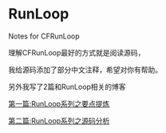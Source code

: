# RunLoop

Notes for CFRunLoop

理解CFRunLoop最好的方式就是阅读源码，

我给源码添加了部分中文注释，希望对你有帮助。

另外我写了2篇和RunLoop相关的博客 

[第一篇:RunLoop系列之要点提炼](http://aaaboom.com/?p=37)

[第二篇:RunLoop系列之源码分析](http://aaaboom.com/?p=34)
